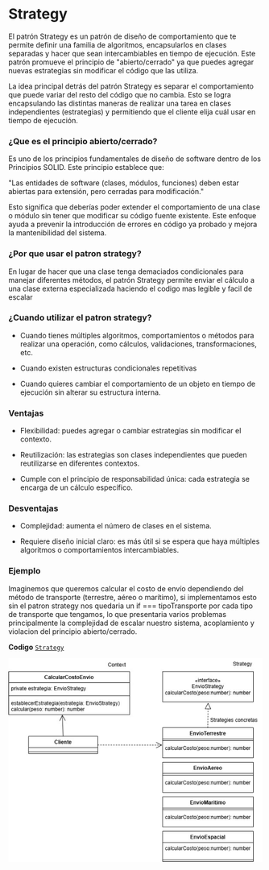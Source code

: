 # Strategy
   
El patrón Strategy es un patrón de diseño de comportamiento que te permite definir una familia de algoritmos, encapsularlos en clases separadas y hacer que sean intercambiables en tiempo de ejecución. Este patrón promueve el principio de "abierto/cerrado" ya que puedes agregar nuevas estrategias sin modificar el código que las utiliza.

La idea principal detrás del patrón Strategy es separar el comportamiento que puede variar del resto del código que no cambia. Esto se logra encapsulando las distintas maneras de realizar una tarea en clases independientes (estrategias) y permitiendo que el cliente elija cuál usar en tiempo de ejecución.

### ¿Que es el principio abierto/cerrado?

Es uno de los principios fundamentales de diseño de software dentro de los Principios SOLID. Este principio establece que:

"Las entidades de software (clases, módulos, funciones) deben estar abiertas para extensión, pero cerradas para modificación."

Esto significa que deberías poder extender el comportamiento de una clase o módulo sin tener que modificar su código fuente existente. Este enfoque ayuda a prevenir la introducción de errores en código ya probado y mejora la mantenibilidad del sistema.

### ¿Por que usar el patron strategy?

En lugar de hacer que una clase tenga demaciados condicionales para manejar diferentes métodos, el patrón Strategy permite enviar el cálculo a una clase externa especializada haciendo el codigo mas legible y facil de escalar

### ¿Cuando utilizar el patron strategy?

- Cuando tienes múltiples algoritmos, comportamientos o métodos para realizar una operación, como cálculos, validaciones, transformaciones, etc.

- Cuando existen estructuras condicionales repetitivas

- Cuando quieres cambiar el comportamiento de un objeto en tiempo de ejecución sin alterar su estructura interna.

### Ventajas

- Flexibilidad: puedes agregar o cambiar estrategias sin modificar el contexto.

- Reutilización: las estrategias son clases independientes que pueden reutilizarse en diferentes contextos.

- Cumple con el principio de responsabilidad única: cada estrategia se encarga de un cálculo específico.

### Desventajas

- Complejidad: aumenta el número de clases en el sistema.

- Requiere diseño inicial claro: es más útil si se espera que haya múltiples algoritmos o comportamientos intercambiables.

### Ejemplo

Imaginemos que queremos calcular el costo de envío dependiendo del método de transporte (terrestre, aéreo o marítimo),  si implementamos esto sin el patron strategy nos quedaria un if === tipoTransporte por cada tipo de transporte que tengamos, lo que presentaria varios problemas principalmente la complejidad de escalar nuestro sistema, acoplamiento y violacion del principio abierto/cerrado.


**Codigo** [`Strategy`](./Strategy.ts)

![Diagrama de clases Strategy](../../assets/StrategyPattern.jpg)
